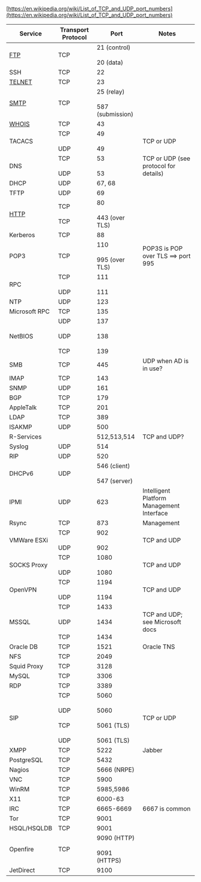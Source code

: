 [https://en.wikipedia.org/wiki/List_of_TCP_and_UDP_port_numbers](https://en.wikipedia.org/wiki/List_of_TCP_and_UDP_port_numbers)

| Service                       | Transport Protocol                      | Port                                                    | Notes                                     |
| ----------------------------- | --------------------------------------- | ------------------------------------------------------- | ----------------------------------------- |
| [FTP](Protocols/FTP.md)       | TCP                                     | 21 (control) <br><br>20 (data)                          |                                           |
| SSH                           | TCP                                     | 22                                                      |                                           |
| [TELNET](Protocols/TELNET.md) | TCP                                     | 23                                                      |                                           |
| [SMTP](Protocols/SMTP.md)     | TCP                                     | 25 (relay) <br><br>587 (submission)                     |                                           |
| [WHOIS](Protocols/WHOIS.md)   | TCP                                     | 43                                                      |                                           |
| TACACS                        | TCP <br><br>UDP                         | 49 <br><br>49                                           | TCP or UDP                                |
| DNS                           | TCP <br><br>UDP                         | 53 <br><br>53                                           | TCP or UDP (see protocol for details)     |
| DHCP                          | UDP                                     | 67, 68                                                  |                                           |
| TFTP                          | UDP                                     | 69                                                      |                                           |
| [HTTP](Protocols/HTTP.md)     | TCP <br><br>TCP                         | 80 <br><br>443 (over TLS)                               |                                           |
| Kerberos                      | TCP                                     | 88                                                      |                                           |
| POP3                          | TCP                                     | 110 <br><br>995 (over TLS)                              | POP3S is POP over TLS ==> port 995        |
| RPC                           | TCP <br><br>UDP                         | 111 <br><br>111                                         |                                           |
| NTP                           | UDP                                     | 123                                                     |                                           |
| Microsoft RPC                 | TCP                                     | 135                                                     |                                           |
| NetBIOS                       | UDP <br><br>UDP <br><br>TCP             | 137 <br><br>138 <br><br>139                             |                                           |
| SMB                           | TCP                                     | 445                                                     | UDP when AD is in use?                    |
| IMAP                          | TCP                                     | 143                                                     |                                           |
| SNMP                          | UDP                                     | 161                                                     |                                           |
| BGP                           | TCP                                     | 179                                                     |                                           |
| AppleTalk                     | TCP                                     | 201                                                     |                                           |
| LDAP                          | TCP                                     | 389                                                     |                                           |
| ISAKMP                        | UDP                                     | 500                                                     |                                           |
| R-Services                    |                                         | 512,513,514                                             | TCP and UDP?                              |
| Syslog                        | UDP                                     | 514                                                     |                                           |
| RIP                           | UDP                                     | 520                                                     |                                           |
| DHCPv6                        | UDP                                     | 546 (client) <br><br>547 (server)                       |                                           |
| IPMI                          | UDP                                     | 623                                                     | Intelligent Platform Management Interface |
| Rsync                         | TCP                                     | 873                                                     | Management                                |
| VMWare ESXi                   | TCP <br><br>UDP                         | 902 <br><br>902                                         | TCP and UDP                               |
| SOCKS Proxy                   | TCP <br><br>UDP                         | 1080 <br><br>1080                                       | TCP and UDP                               |
| OpenVPN                       | TCP <br><br>UDP                         | 1194 <br><br>1194                                       | TCP and UDP                               |
| MSSQL                         | TCP <br><br>UDP <br><br>TCP             | 1433  <br><br>1434  <br><br>1434                        | TCP and UDP; see Microsoft docs           |
| Oracle DB                     | TCP                                     | 1521                                                    | Oracle TNS                                |
| NFS                           | TCP                                     | 2049                                                    |                                           |
| Squid Proxy                   | TCP                                     | 3128                                                    |                                           |
| MySQL                         | TCP                                     | 3306                                                    |                                           |
| RDP                           | TCP                                     | 3389                                                    |                                           |
| SIP                           | TCP <br><br>UDP <br><br>TCP <br><br>UDP | 5060 <br><br>5060 <br><br>5061 (TLS) <br><br>5061 (TLS) | TCP or UDP                                |
| XMPP                          | TCP                                     | 5222                                                    | Jabber                                    |
| PostgreSQL                    | TCP                                     | 5432                                                    |                                           |
| Nagios                        | TCP                                     | 5666 (NRPE)                                             |                                           |
| VNC                           | TCP                                     | 5900                                                    |                                           |
| WinRM                         | TCP                                     | 5985,5986                                               |                                           |
| X11                           | TCP                                     | 6000-63                                                 |                                           |
| IRC                           | TCP                                     | 6665-6669                                               | 6667 is common                            |
| Tor                           | TCP                                     | 9001                                                    |                                           |
| HSQL/HSQLDB                   | TCP                                     | 9001                                                    |                                           |
| Openfire                      | TCP                                     | 9090 (HTTP) <br><br>9091 (HTTPS)                        |                                           |
| JetDirect                     | TCP                                     | 9100                                                    |                                           |